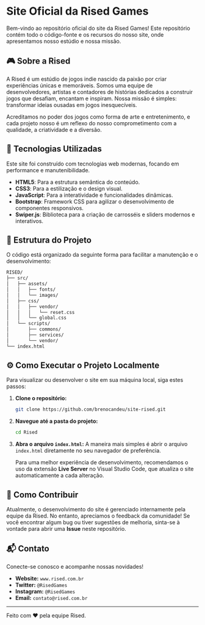 # Site Oficial da Rised Games

Bem-vindo ao repositório oficial do site da Rised Games! Este repositório contém todo o código-fonte e os recursos do nosso site, onde apresentamos nosso estúdio e nossa missão.

## 🎮 Sobre a Rised

A Rised é um estúdio de jogos indie nascido da paixão por criar experiências únicas e memoráveis. Somos uma equipe de desenvolvedores, artistas e contadores de histórias dedicados a construir jogos que desafiam, encantam e inspiram. Nossa missão é simples: transformar ideias ousadas em jogos inesquecíveis.

Acreditamos no poder dos jogos como forma de arte e entretenimento, e cada projeto nosso é um reflexo do nosso comprometimento com a qualidade, a criatividade e a diversão.

## 🚀 Tecnologias Utilizadas

Este site foi construído com tecnologias web modernas, focando em performance e manutenibilidade.

* **HTML5**: Para a estrutura semântica do conteúdo.
* **CSS3**: Para a estilização e o design visual.
* **JavaScript**: Para a interatividade e funcionalidades dinâmicas.
* **Bootstrap**: Framework CSS para agilizar o desenvolvimento de componentes responsivos.
* **Swiper.js**: Biblioteca para a criação de carrosséis e sliders modernos e interativos.

## 📂 Estrutura do Projeto

O código está organizado da seguinte forma para facilitar a manutenção e o desenvolvimento:

```bash
RISED/
├── src/
│   ├── assets/
│   │   ├── fonts/
│   │   └── images/
│   ├── css/
│   │   ├── vendor/
│   │   │   └── reset.css
│   │   └── global.css
│   └── scripts/
│       ├── commons/
│       ├── services/
│       └── vendor/
└── index.html
```

## ⚙️ Como Executar o Projeto Localmente

Para visualizar ou desenvolver o site em sua máquina local, siga estes passos:

1.  **Clone o repositório:**
    ```bash
    git clone https://github.com/brenocandeu/site-rised.git
    ```

2.  **Navegue até a pasta do projeto:**
    ```bash
    cd Rised
    ```

3.  **Abra o arquivo `index.html`:**
    A maneira mais simples é abrir o arquivo `index.html` diretamente no seu navegador de preferência.

    Para uma melhor experiência de desenvolvimento, recomendamos o uso da extensão **Live Server** no Visual Studio Code, que atualiza o site automaticamente a cada alteração.

## 🤝 Como Contribuir

Atualmente, o desenvolvimento do site é gerenciado internamente pela equipe da Rised. No entanto, apreciamos o feedback da comunidade! Se você encontrar algum bug ou tiver sugestões de melhoria, sinta-se à vontade para abrir uma **Issue** neste repositório.

## 📬 Contato

Conecte-se conosco e acompanhe nossas novidades!

* **Website:** `www.rised.com.br`
* **Twitter:** `@RisedGames`
* **Instagram:** `@RisedGames`
* **Email:** `contato@rised.com.br`

---
Feito com ❤️ pela equipe Rised.
